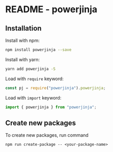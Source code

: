 # README - powerjinja

## Installation

Install with npm:

```bash
npm install powerjinja --save
```

Install with yarn:

```bash
yarn add powerjinja -S
```

Load with `require` keyword:

```js
const pj = require("powerjinja").powerjinja;
```

Load with `import` keyword:

```js
import { powerjinja } from "powerjinja";
```

## Create new packages

To create new packages, run command

`npm run create-package -- <your-package-name>`
